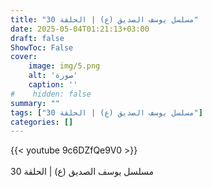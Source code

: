 ```yaml
---
title: "مسلسل يوسف الصديق (ع) | الحلقة 30"
date: 2025-05-04T01:21:13+03:00
draft: false
ShowToc: False
cover:
    image: img/5.png
    alt: 'صورة'
    caption: ''
#    hidden: false
summary: ""
tags: ["مسلسل يوسف الصديق (ع) | الحلقة 30"]
categories: []
---
```


{{< youtube 9c6DZfQe9V0 >}}  
 <br>
مسلسل يوسف الصديق (ع) | الحلقة 30